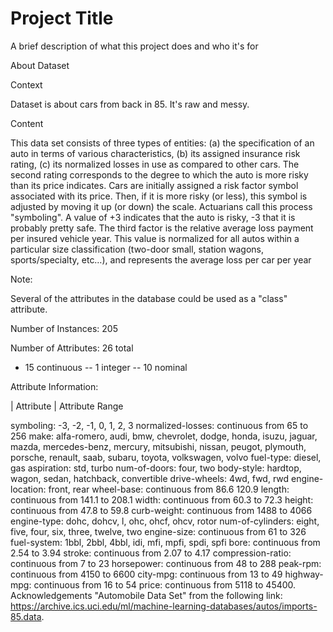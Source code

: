 
# Project Title

A brief description of what this project does and who it's for

About Dataset

Context

Dataset is about cars from back in 85. It's raw and messy.

Content

This data set consists of three types of entities: (a) the specification of an auto in terms of various characteristics, (b) its assigned insurance risk rating, (c) its normalized losses in use as compared to other cars. The second rating corresponds to the degree to which the auto is more risky than its price indicates. Cars are initially assigned a risk factor symbol associated with its price. Then, if it is more risky (or less), this symbol is adjusted by moving it up (or down) the scale. Actuarians call this process "symboling". A value of +3 indicates that the auto is risky, -3 that it is probably pretty safe. The third factor is the relative average loss payment per insured vehicle year. This value is normalized for all autos within a particular size classification (two-door small, station wagons, sports/specialty, etc…), and represents the average loss per car per year

Note:

Several of the attributes in the database could be used as a "class" attribute.


Number of Instances: 205

Number of Attributes: 26 total

- 15 continuous -- 1 integer -- 10 nominal

Attribute Information:

| Attribute | Attribute Range

symboling: -3, -2, -1, 0, 1, 2, 3 normalized-losses: continuous from 65 to 256 make: alfa-romero, audi, bmw, chevrolet, dodge, honda, isuzu, jaguar, mazda, mercedes-benz, mercury, mitsubishi, nissan, peugot, plymouth, porsche, renault, saab, subaru, toyota, volkswagen, volvo fuel-type: diesel, gas aspiration: std, turbo num-of-doors: four, two body-style: hardtop, wagon, sedan, hatchback, convertible drive-wheels: 4wd, fwd, rwd engine-location: front, rear wheel-base: continuous from 86.6 120.9 length: continuous from 141.1 to 208.1 width: continuous from 60.3 to 72.3 height: continuous from 47.8 to 59.8 curb-weight: continuous from 1488 to 4066 engine-type: dohc, dohcv, l, ohc, ohcf, ohcv, rotor num-of-cylinders: eight, five, four, six, three, twelve, two engine-size: continuous from 61 to 326 fuel-system: 1bbl, 2bbl, 4bbl, idi, mfi, mpfi, spdi, spfi bore: continuous from 2.54 to 3.94 stroke: continuous from 2.07 to 4.17 compression-ratio: continuous from 7 to 23 horsepower: continuous from 48 to 288 peak-rpm: continuous from 4150 to 6600 city-mpg: continuous from 13 to 49 highway-mpg: continuous from 16 to 54 price: continuous from 5118 to 45400. Acknowledgements "Automobile Data Set" from the following link: https://archive.ics.uci.edu/ml/machine-learning-databases/autos/imports-85.data.


